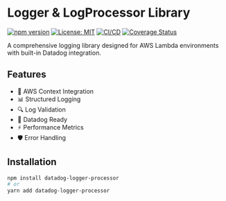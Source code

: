 # Logger & LogProcessor Library

[![npm version](https://img.shields.io/npm/v/datadog-logger-processor.svg)](https://www.npmjs.com/package/datadog-logger-processor)
[![License: MIT](https://img.shields.io/badge/License-MIT-yellow.svg)](https://opensource.org/licenses/MIT)
[![CI/CD](https://github.com/yourusername/datadog-logger-processor/actions/workflows/node.js.yml/badge.svg)](https://github.com/yourusername/datadog-logger-processor/actions/workflows/node.js.yml)
[![Coverage Status](https://coveralls.io/repos/github/yourusername/datadog-logger-processor/badge.svg?branch=main)](https://coveralls.io/github/yourusername/datadog-logger-processor?branch=main)

A comprehensive logging library designed for AWS Lambda environments with built-in Datadog integration.

## Features

- 🚀 AWS Context Integration
- 📊 Structured Logging
- 🔍 Log Validation
- 🐶 Datadog Ready
- ⚡ Performance Metrics
- 🛡️ Error Handling

## Installation

```bash
npm install datadog-logger-processor
# or
yarn add datadog-logger-processor